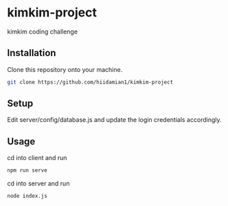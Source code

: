# kimkim-project

kimkim coding challenge
## Installation

Clone this repository onto your machine.
```bash
git clone https://github.com/hiidamian1/kimkim-project
```

## Setup
Edit server/config/database.js and update the login credentials accordingly.

## Usage
cd into client and run 
```bash
npm run serve
```

cd into server and run 
```bash
node index.js
```
